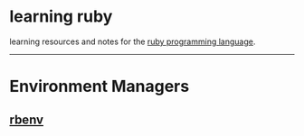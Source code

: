 # learning ruby

learning resources and notes for the <a href="https://www.ruby-lang.org/en/" target="_blank" rel="noopener noreferrer">ruby programming language</a>.

----

# Environment Managers

## [rbenv](./environment-managers/rbenv.md)
